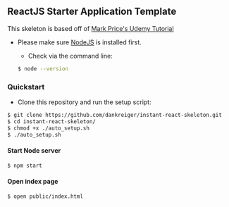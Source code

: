 ## ReactJS Starter Application Template
This skeleton is based off of [Mark Price's Udemy Tutorial](https://www.udemy.com/react-flux/learn)




- Please make sure <a href="https://nodejs.org/">NodeJS</a> is installed first.

  - Check via the command line:
  ```bash
  $ node --version
  ```



### Quickstart
- Clone this repository and run the setup script:
```bash
$ git clone https://github.com/dankreiger/instant-react-skeleton.git
$ cd instant-react-skeleton/
$ chmod +x ./auto_setup.sh
$ ./auto_setup.sh
```

#### Start Node server
  ```bash
  $ npm start
  ```

#### Open index page
  ```bash
  $ open public/index.html
  ```




